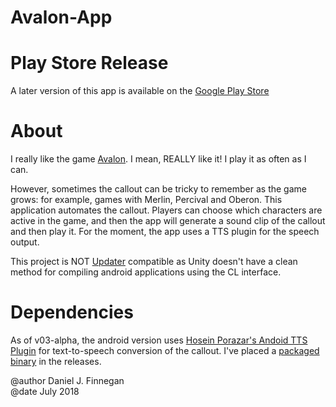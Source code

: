 # Avalon-App

# Play Store Release
A later version of this app is available on the [Google Play Store](https://play.google.com/store/apps/details?id=com.Lancophone.AvalonCallout)

# About

I really like the game [Avalon](https://boardgamegeek.com/boardgame/128882/resistance-avalon).
I mean, REALLY like it!
I play it as often as I can.

However, sometimes the callout can be tricky to remember as the game grows: for example, games with Merlin, Percival and Oberon.
This application automates the callout.
Players can choose which characters are active in the game, and then the app will generate a sound clip of the callout and then play it.
For the moment, the app uses a TTS plugin for the speech output.

This project is NOT [Updater](https://github.com/Ps2Fino/Updater) compatible as Unity doesn't have a clean method for compiling android applications using the CL interface.

# Dependencies
As of v03-alpha, the android version uses [Hosein Porazar's Andoid TTS Plugin](https://github.com/HoseinPorazar/Android-Native-TTS-plugin-for-Unity-3d/tree/Modified) for text-to-speech conversion of the callout.
I've placed a [packaged binary](https://github.com/Ps2Fino/Avalon-App/releases/tag/v0.2.1-android-alpha) in the releases.

@author Daniel J. Finnegan  
@date July 2018
